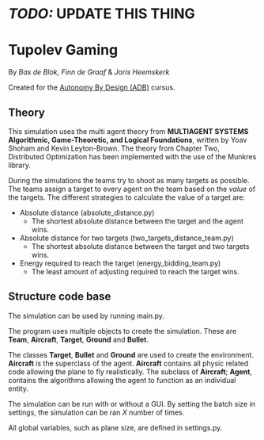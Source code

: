 # *TODO:* UPDATE THIS THING


# Tupolev Gaming
By *Bas de Blok, Finn de Graaf* & *Joris Heemskerk*

Created for the [Autonomy By Design (ADB)](https://canvas.hu.nl/courses/39869/pages/kennisroute-ai) cursus.

## Theory
This simulation uses the multi agent theory from **MULTIAGENT SYSTEMS Algorithmic, Game-Theoretic, and Logical Foundations**, written by Yoav Shoham and Kevin Leyton-Brown. The theory from Chapter Two, Distributed Optimization has been implemented with the use of the Munkres library.

 During the simulations the teams try to shoot as many targets as possible. The teams assign a target to every agent on the team based on the *value* of the targets. The different strategies to calculate the value of a target are: 
 - Absolute distance (absolute_distance.py)
    - The shortest absolute distance between the target and the agent wins.
 - Absolute distance for two targets (two_targets_distance_team.py)
    - The shortest absolute distance between the target and two targets wins.
 - Energy required to reach the target (energy_bidding_team.py)
    - The least amount of adjusting required to reach the target wins. 


## Structure code base

The simulation can be used by running main.py. 

The program uses multiple objects to create the simulation. These are **Team**, **Aircraft**, **Target**, **Ground** and **Bullet**.

The classes **Target**, **Bullet** and **Ground** are used to create the environment. **Aircraft** is the superclass of the agent. **Aircraft** contains all physic related code allowing the plane to fly realistically. The subclass of **Aircraft**; **Agent**, contains the algorithms allowing the agent to function as an individual entity. 

The simulation can be run with or without a GUI. By setting the batch size in settings, the simulation can be ran *X* number of times. 

All global variables, such as plane size, are defined in settings.py. 

